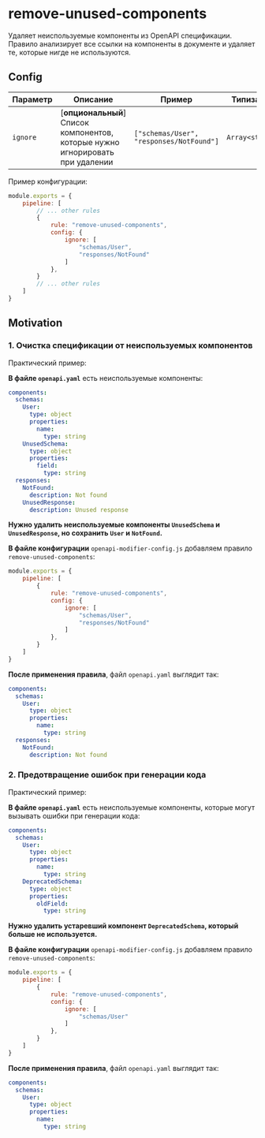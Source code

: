 # remove-unused-components

Удаляет неиспользуемые компоненты из OpenAPI спецификации. Правило анализирует все ссылки на компоненты в документе и удаляет те, которые нигде не используются.

## Config

| Параметр    | Описание                          | Пример                     | Типизация              | Дефолтное |
| -------- |-----------------------------------|----------------------------|------------------------|-----------|
| `ignore`  | [**опциональный**] Список компонентов, которые нужно игнорировать при удалении | `["schemas/User", "responses/NotFound"]` | `Array<string>` | `[]` |

Пример конфигурации:

```js
module.exports = {
    pipeline: [
        // ... other rules
        {
            rule: "remove-unused-components",
            config: {
                ignore: [
                    "schemas/User",
                    "responses/NotFound"
                ]
            },
        }
        // ... other rules
    ]
}
```

## Motivation

<a name="custom_anchor_motivation_1"></a>
### 1. Очистка спецификации от неиспользуемых компонентов

Практический пример:

**В файле `openapi.yaml`** есть неиспользуемые компоненты:

```yaml
components:
  schemas:
    User:
      type: object
      properties:
        name:
          type: string
    UnusedSchema:
      type: object
      properties:
        field:
          type: string
  responses:
    NotFound:
      description: Not found
    UnusedResponse:
      description: Unused response
```

**Нужно удалить неиспользуемые компоненты `UnusedSchema` и `UnusedResponse`, но сохранить `User` и `NotFound`.**

**В файле конфигурации** `openapi-modifier-config.js` добавляем правило `remove-unused-components`:

```js
module.exports = {
    pipeline: [
        {
            rule: "remove-unused-components",
            config: {
                ignore: [
                    "schemas/User",
                    "responses/NotFound"
                ]
            },
        }
    ]
}
```

**После применения правила**, файл `openapi.yaml` выглядит так:

```yaml
components:
  schemas:
    User:
      type: object
      properties:
        name:
          type: string
  responses:
    NotFound:
      description: Not found
```

<a name="custom_anchor_motivation_2"></a>
### 2. Предотвращение ошибок при генерации кода

Практический пример:

**В файле `openapi.yaml`** есть неиспользуемые компоненты, которые могут вызывать ошибки при генерации кода:

```yaml
components:
  schemas:
    User:
      type: object
      properties:
        name:
          type: string
    DeprecatedSchema:
      type: object
      properties:
        oldField:
          type: string
```

**Нужно удалить устаревший компонент `DeprecatedSchema`, который больше не используется.**

**В файле конфигурации** `openapi-modifier-config.js` добавляем правило `remove-unused-components`:

```js
module.exports = {
    pipeline: [
        {
            rule: "remove-unused-components",
            config: {
                ignore: [
                    "schemas/User"
                ]
            },
        }
    ]
}
```

**После применения правила**, файл `openapi.yaml` выглядит так:

```yaml
components:
  schemas:
    User:
      type: object
      properties:
        name:
          type: string
``` 